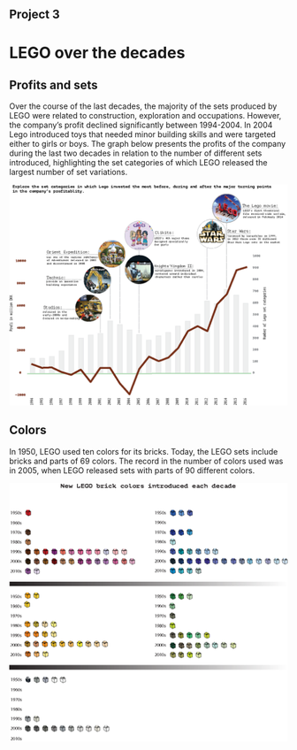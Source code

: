 ## Project 3

# LEGO over the decades 

## Profits and sets

Over the course of the last decades, the majority of the sets produced by LEGO were related to construction, exploration and occupations. However, the company’s profit declined significantly between 1994-2004. In 2004 Lego introduced toys that needed minor building skills and were targeted either to girls or boys. The graph below presents the profits of the company during the last two decades in relation to the number of different sets introduced, highlighting the set categories of which LEGO released the largest number of set variations. 
 
 









![](print_business4.png)


 




## Colors


In 1950, LEGO used ten colors for its bricks. Today, the LEGO sets include bricks and parts of 69 colors. The record in the number of colors used was in 2005, when LEGO released sets with parts of 90 different colors. 






![](color2.png)


